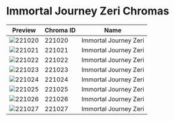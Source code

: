 # Immortal Journey Zeri Chromas



| Preview | Chroma ID | Name |
|---------|-----------|------|
| ![221020](https://raw.communitydragon.org/latest/plugins/rcp-be-lol-game-data/global/default/v1/champion-chroma-images/221/221020.png) | 221020 | Immortal Journey Zeri |
| ![221021](https://raw.communitydragon.org/latest/plugins/rcp-be-lol-game-data/global/default/v1/champion-chroma-images/221/221021.png) | 221021 | Immortal Journey Zeri |
| ![221022](https://raw.communitydragon.org/latest/plugins/rcp-be-lol-game-data/global/default/v1/champion-chroma-images/221/221022.png) | 221022 | Immortal Journey Zeri |
| ![221023](https://raw.communitydragon.org/latest/plugins/rcp-be-lol-game-data/global/default/v1/champion-chroma-images/221/221023.png) | 221023 | Immortal Journey Zeri |
| ![221024](https://raw.communitydragon.org/latest/plugins/rcp-be-lol-game-data/global/default/v1/champion-chroma-images/221/221024.png) | 221024 | Immortal Journey Zeri |
| ![221025](https://raw.communitydragon.org/latest/plugins/rcp-be-lol-game-data/global/default/v1/champion-chroma-images/221/221025.png) | 221025 | Immortal Journey Zeri |
| ![221026](https://raw.communitydragon.org/latest/plugins/rcp-be-lol-game-data/global/default/v1/champion-chroma-images/221/221026.png) | 221026 | Immortal Journey Zeri |
| ![221027](https://raw.communitydragon.org/latest/plugins/rcp-be-lol-game-data/global/default/v1/champion-chroma-images/221/221027.png) | 221027 | Immortal Journey Zeri |